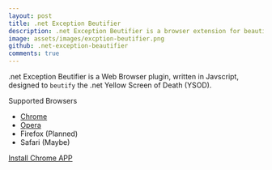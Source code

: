 ```yaml
---
layout: post
title: .net Exception Beutifier
description: .net Exception Beutifier is a browser extension for beautifying the Yellow Screen Of Death (YSOD) using the awesome Bootstrap themes from Bootswatch. The .net Exception Beutifier is currently avaialble on Chrome & Opera
image: assets/images/excption-beutifier.png
github: .net-exception-beautifier
comments: true
---
```


.net Exception Beutifier is a Web Browser plugin, written in Javscript, designed to `beutify` the .net Yellow Screen of Death (YSOD).

Supported Browsers
- [Chrome](https://chrome.google.com/webstore/detail/net-exception-beutifier/hmanakaaopnlofagmidhhcenkgecehld)
- [Opera](https://addons.opera.com/en/extensions/details/net-exception-beutifier/)
- Firefox (Planned)
- Safari (Maybe)

<a href="https://chrome.google.com/webstore/detail/net-exception-beutifier/hmanakaaopnlofagmidhhcenkgecehld" target="blank" class="button">
    Install Chrome APP
    <i class="icon fa-chrome"></i>
</a>